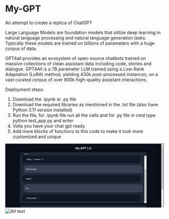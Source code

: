 # My-GPT
An attempt to create a replica of ChatGPT

Large Language Models are foundation models that utilize deep learning in natural language processing and natural language generation tasks. Typically these models are trained on billions of parameters with a huge corpus of data.

GPT4all provides an ecosystem of open-source chatbots trained on massive collections of clean assistant data including code, stories and dialogue. GPT4All is a 7B parameter LLM trained using a Low-Rank Adaptation (LoRA) method, yielding 430k post-processed instances, on a vast curated corpus of over 800k high-quality assistant interactions.

Deployment steps:
1. Download the .ipynb or .py file
2. Download the required libraries as mentioned in the .txt file (also have Python 3.11 version installed)
3. Run the file, for .ipynb file run all the cells and for .py file in cmd type python test_app.py and enter
4. Volla you have your chat gpt ready
5. Add more blocks of functions to this code to make it look more customized and unique

![Alt text](assets/image.png)
![Alt text](assets/mage-1.png)